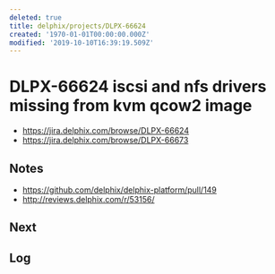 ```yaml
---
deleted: true
title: delphix/projects/DLPX-66624
created: '1970-01-01T00:00:00.000Z'
modified: '2019-10-10T16:39:19.509Z'
---
```


# DLPX-66624 iscsi and nfs drivers missing from kvm qcow2 image

* https://jira.delphix.com/browse/DLPX-66624
* https://jira.delphix.com/browse/DLPX-66673

## Notes

* https://github.com/delphix/delphix-platform/pull/149
* http://reviews.delphix.com/r/53156/

## Next

## Log
